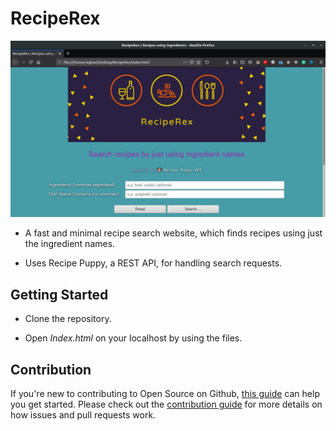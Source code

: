 # RecipeRex

![Website SS](https://github.com/raghavk16/reciperex/blob/master/images/ss.png?raw=true)

* A fast and minimal recipe search website, which finds recipes using just the ingredient names.

* Uses Recipe Puppy, a REST API, for handling search requests.

## Getting Started

* Clone the repository.

* Open *Index.html* on your localhost by using the files.

## Contribution

If you're new to contributing to Open Source on Github, [this guide](https://guides.github.com/activities/contributing-to-open-source/) can help you get started. Please check out the [contribution guide](https://gist.github.com/MarcDiethelm/7303312) for more details on how issues and pull requests work.

